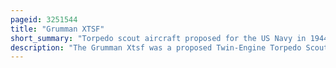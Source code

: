 ```yaml
---
pageid: 3251544
title: "Grumman XTSF"
short_summary: "Torpedo scout aircraft proposed for the US Navy in 1944"
description: "The Grumman Xtsf was a proposed Twin-Engine Torpedo Scout Aircraft designed by Grumman for the united States navy toward the End of World War Ii. Based on the Design of the Grumman f7f tigercat Fighter but expanded and with the Addition of a Bomb bay the Xtsf was deemed too large for Carrier Operations and the Project was cancelled before any Aircraft were built. Instead the navy ordered the single Engine Xtb3F which became the successful Af Guardian."
---
```

